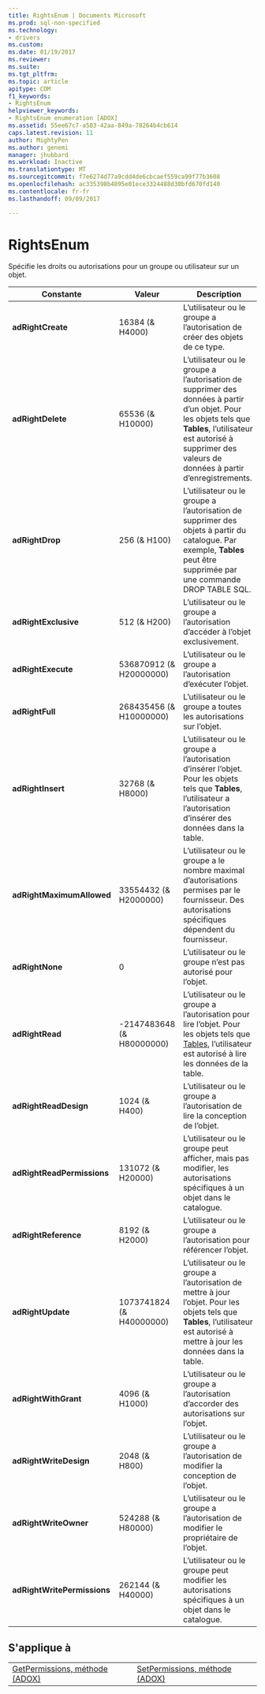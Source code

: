 ```yaml
---
title: RightsEnum | Documents Microsoft
ms.prod: sql-non-specified
ms.technology:
- drivers
ms.custom: 
ms.date: 01/19/2017
ms.reviewer: 
ms.suite: 
ms.tgt_pltfrm: 
ms.topic: article
apitype: COM
f1_keywords:
- RightsEnum
helpviewer_keywords:
- RightsEnum enumeration [ADOX]
ms.assetid: 55ee67c7-a583-42aa-849a-78264b4cb614
caps.latest.revision: 11
author: MightyPen
ms.author: genemi
manager: jhubbard
ms.workload: Inactive
ms.translationtype: MT
ms.sourcegitcommit: f7e6274d77a9cdd4de6cbcaef559ca99f77b3608
ms.openlocfilehash: ac335398b4895e01ece3324488d30bfd670fd140
ms.contentlocale: fr-fr
ms.lasthandoff: 09/09/2017

---
```

# <a name="rightsenum"></a>RightsEnum
Spécifie les droits ou autorisations pour un groupe ou utilisateur sur un objet.  
  
|Constante|Valeur| Description|  
|--------------|-----------|-----------------|  
|**adRightCreate**|16384 (& H4000)|L’utilisateur ou le groupe a l’autorisation de créer des objets de ce type.|  
|**adRightDelete**|65536 (& H10000)|L’utilisateur ou le groupe a l’autorisation de supprimer des données à partir d’un objet. Pour les objets tels que **Tables**, l’utilisateur est autorisé à supprimer des valeurs de données à partir d’enregistrements.|  
|**adRightDrop**|256 (& H100)|L’utilisateur ou le groupe a l’autorisation de supprimer des objets à partir du catalogue. Par exemple, **Tables** peut être supprimée par une commande DROP TABLE SQL.|  
|**adRightExclusive**|512 (& H200)|L’utilisateur ou le groupe a l’autorisation d’accéder à l’objet exclusivement.|  
|**adRightExecute**|536870912 (& H20000000)|L’utilisateur ou le groupe a l’autorisation d’exécuter l’objet.|  
|**adRightFull**|268435456 (& H10000000)|L’utilisateur ou le groupe a toutes les autorisations sur l’objet.|  
|**adRightInsert**|32768 (& H8000)|L’utilisateur ou le groupe a l’autorisation d’insérer l’objet. Pour les objets tels que **Tables**, l’utilisateur a l’autorisation d’insérer des données dans la table.|  
|**adRightMaximumAllowed**|33554432 (& H2000000)|L’utilisateur ou le groupe a le nombre maximal d’autorisations permises par le fournisseur. Des autorisations spécifiques dépendent du fournisseur.|  
|**adRightNone**|0|L’utilisateur ou le groupe n’est pas autorisé pour l’objet.|  
|**adRightRead**|-2147483648 (& H80000000)|L’utilisateur ou le groupe a l’autorisation pour lire l’objet. Pour les objets tels que [Tables](../../../ado/reference/adox-api/table-object-adox.md), l’utilisateur est autorisé à lire les données de la table.|  
|**adRightReadDesign**|1024 (& H400)|L’utilisateur ou le groupe a l’autorisation de lire la conception de l’objet.|  
|**adRightReadPermissions**|131072 (& H20000)|L’utilisateur ou le groupe peut afficher, mais pas modifier, les autorisations spécifiques à un objet dans le catalogue.|  
|**adRightReference**|8192 (& H2000)|L’utilisateur ou le groupe a l’autorisation pour référencer l’objet.|  
|**adRightUpdate**|1073741824 (& H40000000)|L’utilisateur ou le groupe a l’autorisation de mettre à jour l’objet. Pour les objets tels que **Tables**, l’utilisateur est autorisé à mettre à jour les données dans la table.|  
|**adRightWithGrant**|4096 (& H1000)|L’utilisateur ou le groupe a l’autorisation d’accorder des autorisations sur l’objet.|  
|**adRightWriteDesign**|2048 (& H800)|L’utilisateur ou le groupe a l’autorisation de modifier la conception de l’objet.|  
|**adRightWriteOwner**|524288 (& H80000)|L’utilisateur ou le groupe a l’autorisation de modifier le propriétaire de l’objet.|  
|**adRightWritePermissions**|262144 (& H40000)|L’utilisateur ou le groupe peut modifier les autorisations spécifiques à un objet dans le catalogue.|  
  
## <a name="applies-to"></a>S'applique à  
  
|||  
|-|-|  
|[GetPermissions, méthode (ADOX)](../../../ado/reference/adox-api/getpermissions-method-adox.md)|[SetPermissions, méthode (ADOX)](../../../ado/reference/adox-api/setpermissions-method-adox.md)|

